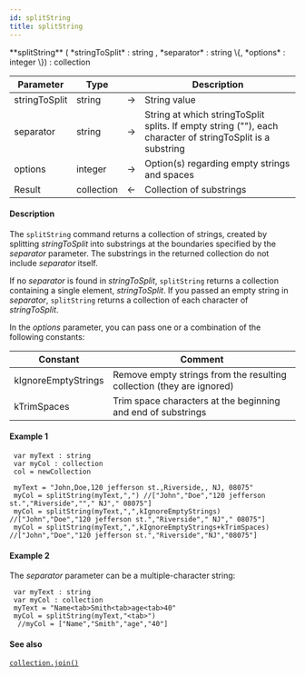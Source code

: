 ```yaml
---
id: splitString
title: splitString
---
```


<!-- REF #_command_.splitString.Syntax -->**splitString** ( *stringToSplit* : string , *separator* : string \{, *options* : integer \}) : collection <!-- END REF -->


<!-- REF #_command_.splitString.Params -->
|Parameter|Type||Description|
|---------|--- |:---:|------|
|stringToSplit|string|&#8594;|String value|
|separator|string|&#8594;|String at which stringToSplit splits. If empty string (""), each character of stringToSplit is a substring|
|options|integer|&#8594;|Option(s) regarding empty strings and spaces|
|Result|collection|&#8592;|Collection of substrings|
<!-- END REF -->

#### Description

The `splitString` command <!-- REF #_command_.splitString.Summary -->returns a collection of strings, created by splitting *stringToSplit* into substrings at the boundaries specified by the *separator* parameter<!-- END REF -->. The substrings in the returned collection do not include *separator* itself.

If no *separator* is found in *stringToSplit*, `splitString` returns a collection containing a single element, *stringToSplit*. If you passed an empty string in *separator*, `splitString` returns a collection of each character of *stringToSplit*.

In the *options* parameter, you can pass one or a combination of the following constants:

|Constant|Comment|
|------|------|
|kIgnoreEmptyStrings|Remove empty strings from the resulting collection (they are ignored)|
|kTrimSpaces|Trim space characters at the beginning and end of substrings|

#### Example 1

```qs
 var myText : string
 var myCol : collection
 col = newCollection

 myText = "John,Doe,120 jefferson st.,Riverside,, NJ, 08075"
 myCol = splitString(myText,",") //["John","Doe","120 jefferson st.","Riverside",""," NJ"," 08075"]
 myCol = splitString(myText,",",kIgnoreEmptyStrings) //["John","Doe","120 jefferson st.","Riverside"," NJ"," 08075"]
 myCol = splitString(myText,",",kIgnoreEmptyStrings+kTrimSpaces) //["John","Doe","120 jefferson st.","Riverside","NJ","08075"]

```

#### Example 2

The *separator* parameter can be a multiple-character string:

```qs
 var myText : string
 var myCol : collection
 myText = "Name<tab>Smith<tab>age<tab>40"
 myCol = splitString(myText,"<tab>")
  //myCol = ["Name","Smith","age","40"]

```

#### See also

[`collection.join()`](../CollectionClass#join)<br/>
